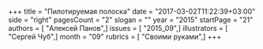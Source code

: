 +++
title = "Пилотируемая полоска"
date = "2017-03-02T11:22:39+03:00"
side = "right"
pagesCount = "2"
slogan = ""
year = "2015"
startPage = "21"
authors = [ "Алексей Панов",]
issues = [ "2015_09",]
illustrators = [ "Сергей Чуб",]
month = "09"
rubrics = [ "Своими руками",]
+++
